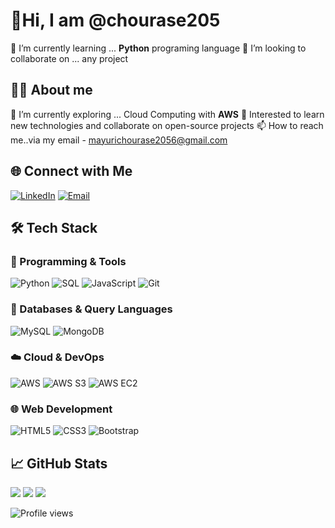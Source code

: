 # 👋Hi, I am @chourase205
🔭 I’m currently learning ... **Python** programing language
💞️ I’m looking to collaborate on ... any project
<!--
**chourase205/chourase205** is a ✨ _special_ ✨ repository because its `README.md` (this file) appears on your GitHub profile.

Here are some ideas to get you started:

- 🔭 I’m currently learning ...**Python** programing language
- 🌱 I’m currently exploring Cloud Computing with **AWS**
- 💞️ I’m looking to collaborate on ... any project
- 🤔 I’m looking for help with.. 
- 💬 Ask me about ...
- 📫 How to reach me..via my email - mayurichourase2056@gmai.com
- 😄 Pronouns: ...
- ⚡ Fun fact: ...
-->
## 👩‍💻 About me
🌱 I’m currently exploring ... Cloud Computing with **AWS**
🧠 Interested to learn new technologies and collaborate on open-source projects
📫 How to reach me..via my email - mayurichourase2056@gmail.com

## 🌐 Connect with Me
[![LinkedIn](https://img.shields.io/badge/LinkedIn-%230077B5.svg?style=for-the-badge&logo=linkedin&logoColor=white)](https://linkedin.com/in/https://www.linkedin.com/in/mayurichourase/)
[![Email](https://img.shields.io/badge/Email-%23EA4335.svg?style=for-the-badge&logo=gmail&logoColor=white)](mailto:mayurichourase2056@gmail.com)


## 🛠️ Tech Stack
### 🧠 Programming & Tools
![Python](https://img.shields.io/badge/python-3670A0?style=for-the-badge&logo=python&logoColor=ffdd54)
![SQL](https://img.shields.io/badge/SQL-%23025E8C.svg?style=for-the-badge&logo=database&logoColor=white)
![JavaScript](https://img.shields.io/badge/javascript-%23323330.svg?style=for-the-badge&logo=javascript&logoColor=%23F7DF1E)
![Git](https://img.shields.io/badge/git-%23F05033.svg?style=for-the-badge&logo=git&logoColor=white)

### 💾 Databases & Query Languages
![MySQL](https://img.shields.io/badge/mysql-%2300f.svg?style=for-the-badge&logo=mysql&logoColor=white)
![MongoDB](https://img.shields.io/badge/MongoDB-%234ea94b.svg?style=for-the-badge&logo=mongodb&logoColor=white)

### ☁️ Cloud & DevOps
![AWS](https://img.shields.io/badge/Amazon_AWS-%23FF9900.svg?style=for-the-badge&logo=amazon-aws&logoColor=white)
![AWS S3](https://img.shields.io/badge/AWS_S3-%23FF9900.svg?style=for-the-badge&logo=amazons3&logoColor=white)
![AWS EC2](https://img.shields.io/badge/AWS_EC2-%23FF9900.svg?style=for-the-badge&logo=amazonec2&logoColor=white)

### 🌐 Web Development
![HTML5](https://img.shields.io/badge/html5-%23E34F26.svg?style=for-the-badge&logo=html5&logoColor=white)
![CSS3](https://img.shields.io/badge/css3-%231572B6.svg?style=for-the-badge&logo=css3&logoColor=white)
![Bootstrap](https://img.shields.io/badge/bootstrap-%23563D7C.svg?style=for-the-badge&logo=bootstrap&logoColor=white)

## 📈 GitHub Stats
![](https://github-readme-stats.vercel.app/api?username=chourase205&theme=tokyonight&show_icons=true)
![](https://github-readme-stats.vercel.app/api/top-langs/?username=chourase205&layout=compact&theme=tokyonight)
![](https://github-readme-streak-stats.herokuapp.com/?user=chourase205&theme=tokyonight)

![Profile views](https://komarev.com/ghpvc/?username=chourase205color=blue)


